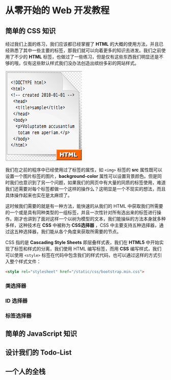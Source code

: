 # 从零开始的 Web 开发教程



## 简单的 CSS 知识

经过我们上面的练习，我们应该都已经掌握了 **HTML** 的大概的使用方法，并且已经熟悉了其中一些主要的标签，那我们就可以向着更多的知识去进发。我们之前使用了不少的 **HTML** 标签，也做过了一些练习，但是仅有这些东西我们明显还是不够的哦，仅有这些默认样式我们没办法创造出缤纷多彩的网站样式。

![header](chapter_2_zero_to_web_css/HTML.png)

我们在之前的程序中已经使用过了标签的属性，如 `<img>` 标签的 **src** 属性既可以设置一个图片标签的图片，**background-color** 属性可以设置背景颜色。但是同时我们也意识到了另一个问题，如果我们的网页中有大量的同质的标签使用，难道我们还需要对每个标签都做一个这样的操作么？这明显是一个不现实的想法，而且具体操作起来也实在是太麻烦了。

这时候我们需要的就是有一种方法，能快速的从我们的 HTML 中获取我们所需要的一个或是具有同种类型的一组标签，并且一次性针对所有选出来的标签进行操作。刚才也讲到了面对这样一个以树为模型的文本，我们能操纵的方法本身就多种多样，这种技术在 **CSS** 中被称为 **CSS选择器** ，CSS 中主要支持五种选择器，通过这五种选择器，我们能从各个角度来获取所需要的节点。

CSS 指的是 **Cascading Style Sheets** 即层叠样式表，我们在 **HTML5** 中开始实现了标签和样式的分离，我们使用 HTML 编写标签，而用 **CSS** 编写样式，我们可以使用 `<style>` 标签在代码中包含我们的样式代码，也可以通过这样的方式引入整个样式文件：

``` html
<style rel="stylesheet" href="/static/css/bootstrap.min.css">
```





### 类选择器



### ID 选择器



### 标签选择器





## 简单的 JavaScript 知识



## 设计我们的 Todo-List





## 一个人的全栈





##  